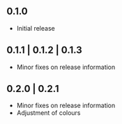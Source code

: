 ## 0.1.0

- Initial release

## 0.1.1 | 0.1.2 | 0.1.3

- Minor fixes on release information

## 0.2.0 | 0.2.1

- Minor fixes on release information
- Adjustment of colours